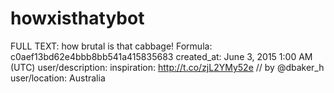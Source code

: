 # howxisthatybot

FULL TEXT: how brutal is that cabbage!
Formula: c0aef13bd62e4bbb8bb541a415835683
created_at: June 3, 2015 1:00 AM (UTC)
user/description: inspiration: http://t.co/zjL2YMy52e // by @dbaker_h
user/location: Australia